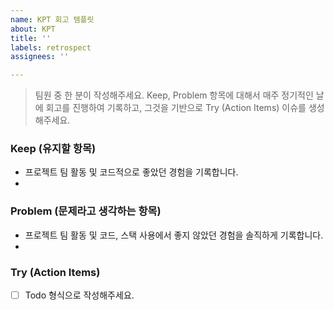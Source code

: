```yaml
---
name: KPT 회고 템플릿
about: KPT
title: ''
labels: retrospect
assignees: ''

---
```


>팀원 중 한 분이 작성해주세요.
Keep, Problem 항목에 대해서 매주 정기적인 날에 회고를 진행하여 기록하고, 그것을 기반으로 Try (Action Items) 이슈를 생성해주세요.

### Keep (유지할 항목)
- 프로젝트 팀 활동 및 코드적으로 좋았던 경험을 기록합니다.
- 



### Problem (문제라고 생각하는 항목)
- 프로젝트 팀 활동 및 코드, 스택 사용에서 좋지 않았던 경험을 솔직하게 기록합니다.
- 

### Try (Action Items)
- [ ] Todo 형식으로 작성해주세요.
